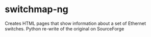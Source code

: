# switchmap-ng
Creates HTML pages that show information about a set of Ethernet switches. Python re-write of the original on SourceForge
